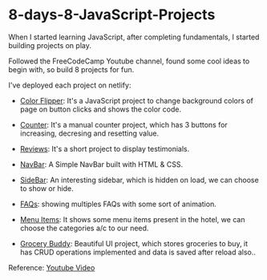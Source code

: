 # 8-days-8-JavaScript-Projects

When I started learning JavaScript, after completing fundamentals, I started building projects on play. 

Followed the FreeCodeCamp Youtube channel, found some cool ideas to begin with, so build 8 projects for fun.


I've deployed each project on netlify:

- [Color Flipper](https://colour-flipper-project.netlify.app/):
    It's a JavaScript project to change background colors of page on button clicks and shows the color code.

- [Counter](https://manual-counter-project.netlify.app/): It's a manual counter project, which has 3 buttons for increasing, decresing and resetting value.
- [Reviews](https://reviews-lists.netlify.app/): It's a short project to display testimonials.
- [NavBar](https://navbar-html-css.netlify.app/): A Simple NavBar built with HTML & CSS.

- [SideBar](https://interesting-sidebar.netlify.app/): An interesting sidebar, which is hidden on load, we can choose to show or hide.
- [FAQs](https://faqs-list.netlify.app/): showing multiples FAQs with some sort of animation. 

- [Menu Items](https://showing-menu-items.netlify.app/): It shows some menu items present in the hotel, we can choose the categories a/c to our need.

- [Grocery Buddy](https://grocerry-buddyyy.netlify.app/): Beautiful UI project, which stores groceries to buy, it has CRUD operations implemented and data is saved after reload also..

Reference: 
[Youtube Video](https://youtube.com/watch?v=3PHXvlpOkf4)
